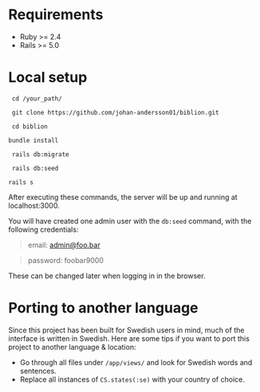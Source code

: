# Requirements

* Ruby >= 2.4
* Rails >= 5.0

# Local setup

` cd /your_path/`

` git clone https://github.com/johan-andersson01/biblion.git`

` cd biblion`

` bundle install `

` rails db:migrate`

` rails db:seed`

` rails s `

After executing these commands, the server will be up and running at localhost:3000.

You will have created one admin user with the `db:seed` command, with the following credentials:

> email: admin@foo.bar

> password: foobar9000

These can be changed later when logging in in the browser.

# Porting to another language

Since this project has been built for Swedish users in mind, much of the interface is written in Swedish. Here are some tips if you want to port this project to another language & location:

* Go through all files under `/app/views/` and look for Swedish words and sentences.
* Replace all instances of `CS.states(:se)` with your country of choice.
